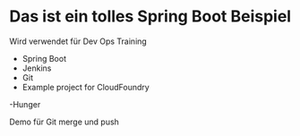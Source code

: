 # Das ist ein tolles Spring Boot Beispiel

Wird verwendet für Dev Ops Training
- Spring Boot
- Jenkins
- Git
- Example project for CloudFoundry

-Hunger

Demo für Git merge und push
